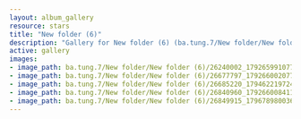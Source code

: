```yaml
---
layout: album_gallery
resource: stars
title: "New folder (6)"
description: "Gallery for New folder (6) (ba.tung.7/New folder/New folder (6))"
active: gallery
images:
- image_path: ba.tung.7/New folder/New folder (6)/26240002_1792659910777432_2872843577665040661_o.jpg
- image_path: ba.tung.7/New folder/New folder (6)/26677797_1792660020777421_1886017763514770274_o.jpg
- image_path: ba.tung.7/New folder/New folder (6)/26685220_1794622197247870_7552089696950427439_o.jpg
- image_path: ba.tung.7/New folder/New folder (6)/26840960_1792660084110748_7913114065099223987_o.jpg
- image_path: ba.tung.7/New folder/New folder (6)/26849915_1796789800364443_820308598556037517_o.jpg
---
```

